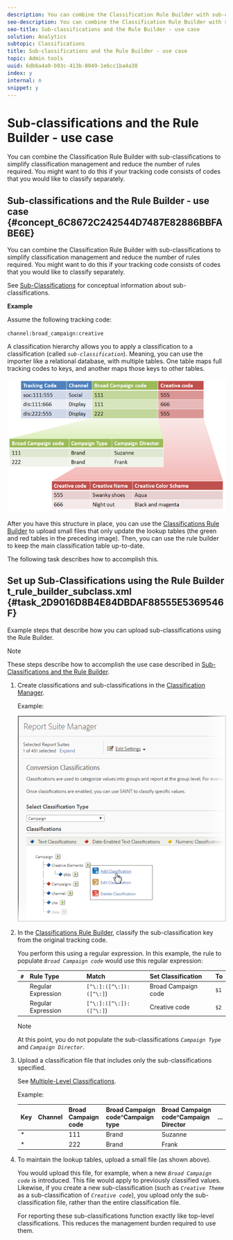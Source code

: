 ```yaml
---
description: You can combine the Classification Rule Builder with sub-classifications to simplify classification management and reduce the number of rules required. You might want to do this if your tracking code consists of codes that you would like to classify separately.
seo-description: You can combine the Classification Rule Builder with sub-classifications to simplify classification management and reduce the number of rules required. You might want to do this if your tracking code consists of codes that you would like to classify separately.
seo-title: Sub-classifications and the Rule Builder - use case
solution: Analytics
subtopic: Classifications
title: Sub-classifications and the Rule Builder - use case
topic: Admin tools
uuid: 6db6a4a9-b93c-413b-8049-1e6cc1ba4a38
index: y
internal: n
snippet: y
---
```


# Sub-classifications and the Rule Builder - use case

You can combine the Classification Rule Builder with sub-classifications to simplify classification management and reduce the number of rules required. You might want to do this if your tracking code consists of codes that you would like to classify separately.

## Sub-classifications and the Rule Builder - use case {#concept_6C8672C242544D7487E82886BBFABE6E}

You can combine the Classification Rule Builder with sub-classifications to simplify classification management and reduce the number of rules required. You might want to do this if your tracking code consists of codes that you would like to classify separately. 

See [Sub-Classifications](../../../components/c-classifications2/c-sub-classifications.md#concept_19EE5513A7DC43C38CC396E96F306CFE) for conceptual information about sub-classifications.

**Example**

Assume the following tracking code:

`channel:broad_campaign:creative`

A classification hierarchy allows you to apply a classification to a classification (called *`sub-classification`*). Meaning, you can use the importer like a relational database, with multiple tables. One table maps full tracking codes to keys, and another maps those keys to other tables.

![](assets/sub_class_table.png)

After you have this structure in place, you can use the [Classifications Rule Builder](../../../components/c-classifications2/crb/classification-rule-builder.md) to upload small files that only update the lookup tables (the green and red tables in the preceding image). Then, you can use the rule builder to keep the main classification table up-to-date.

The following task describes how to accomplish this. 

## Set up Sub-Classifications using the Rule Builder <draft-comment> t_rule_builder_subclass.xml </draft-comment> {#task_2D9016D8B4E84DBDAF88555E5369546F}

Example steps that describe how you can upload sub-classifications using the Rule Builder.

>[!NOTE]
>
>These steps describe how to accomplish the use case described in [Sub-Classifications and the Rule Builder](../../../components/c-classifications2/crb/sub-classification-rule-builder.md).

1. Create classifications and sub-classifications in the [Classification Manager](https://marketing.adobe.com/resources/help/en_US/reference/index.html?f=classifications).

   Example:

   ![Step Info](assets/sub_class_create.png)

1. In the [Classifications Rule Builder](../../../components/c-classifications2/crb/classification-rule-builder.md#concept_C1F219E622044D43852EF5168FF7192A), classify the sub-classification key from the original tracking code.

   You perform this using a regular expression. In this example, the rule to populate *`Broad Campaign code`* would use this regular expression: 

   |  `#`  | Rule Type  | Match  | Set Classification  | To  |
   |---|---|---|---|---|
   |   | Regular Expression  | `[^\:]:([^\:]):([^\:]`)  | Broad Campaign code  | `$1`  |
   |   | Regular Expression  | `[^\:]:([^\:]):([^\:]`)  | Creative code  | `$2`  |

   >[!NOTE]
   >
   >At this point, you do not populate the sub-classifications *`Campaign Type`* and *`Campaign Director`*.

1. Upload a classification file that includes only the sub-classifications specified.

   See [Multiple-Level Classifications](../../../components/c-classifications2/c-sub-classifications.md#concept_35AD906CDDC4441DAAF70664CF76AA0A).

   Example: 

   |  Key  | Channel  | Broad Campaign code  | Broad Campaign code&Hat;Campaign type  | Broad Campaign code&Hat;Campaign Director  | ...  |
   |---|---|---|---|---|---|
   |  &#42;  |  | 111  | Brand  | Suzanne  |  |
   |  &#42;  |  | 222  | Brand  | Frank  |  |

1. To maintain the lookup tables, upload a small file (as shown above).

   You would upload this file, for example, when a new *`Broad Campaign code`* is introduced. This file would apply to previously classified values. Likewise, if you create a new sub-classification (such as *`Creative Theme`* as a sub-classification of *`Creative code`*), you upload only the sub-classification file, rather than the entire classification file.

   For reporting these sub-classifications function exactly like top-level classifications. This reduces the management burden required to use them. 
